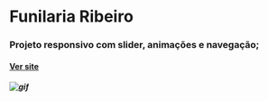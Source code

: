 # Funilaria Ribeiro 
### Projeto responsivo com slider, animações e navegação;
#### [Ver site](https://funilariaribeiro.site/)
##### ![gif](https://github.com/CasaliWe/Funilaria/blob/main/funilaria.gif)

